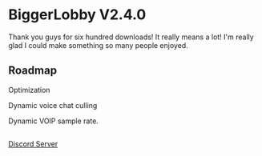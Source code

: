 
# BiggerLobby V2.4.0

Thank you guys for six hundred downloads! It really means a lot! I'm really glad I could make something so many people enjoyed.

## Roadmap

Optimization

Dynamic voice chat culling

Dynamic VOIP sample rate.

##

[Discord Server](https://discord.gg/lcmods)